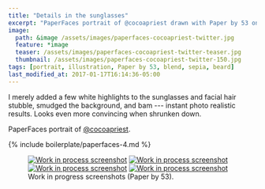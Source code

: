 ```yaml
---
title: "Details in the sunglasses"
excerpt: "PaperFaces portrait of @cocoapriest drawn with Paper by 53 on an iPad."
image: 
  path: &image /assets/images/paperfaces-cocoapriest-twitter.jpg 
  feature: *image
  teaser: /assets/images/paperfaces-cocoapriest-twitter-teaser.jpg
  thumbnail: /assets/images/paperfaces-cocoapriest-twitter-150.jpg
tags: [portrait, illustration, Paper by 53, blend, sepia, beard]
last_modified_at: 2017-01-17T16:14:36-05:00
---
```


I merely added a few white highlights to the sunglasses and facial hair stubble, smudged the background, and bam --- instant photo realistic results. Looks even more convincing when shrunken down.

PaperFaces portrait of [@cocoapriest](https://twitter.com/cocoapriest).

{% include boilerplate/paperfaces-4.md %}

<figure class="third">
	<a href="/assets/images/paperfaces-cocoapriest-process-1-lg.jpg"><img src="/assets/images/paperfaces-cocoapriest-process-1-600.jpg" alt="Work in process screenshot"></a>
	<a href="/assets/images/paperfaces-cocoapriest-process-2-lg.jpg"><img src="/assets/images/paperfaces-cocoapriest-process-2-600.jpg" alt="Work in process screenshot"></a>
	<a href="/assets/images/paperfaces-cocoapriest-process-3-lg.jpg"><img src="/assets/images/paperfaces-cocoapriest-process-3-600.jpg" alt="Work in process screenshot"></a>
	<a href="/assets/images/paperfaces-cocoapriest-process-4-lg.jpg"><img src="/assets/images/paperfaces-cocoapriest-process-4-600.jpg" alt="Work in process screenshot"></a>
	<figcaption>Work in progress screenshots (Paper by 53).</figcaption>
</figure>
